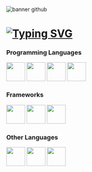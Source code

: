 ![banner github](https://user-images.githubusercontent.com/71755625/214107561-327a6d01-8069-4feb-b773-6fd35f95e07c.png)
# [![Typing SVG](https://readme-typing-svg.demolab.com/?lines=Antonio+Santese;Software+Developer)](https://git.io/typing-svg)

<!--
Typing Svg: https://github.com/DenverCoder1/readme-typing-svg
-->

### Programming Languages
<div>
  <img src="https://upload.wikimedia.org/wikipedia/commons/1/18/C_Programming_Language.svg" width=50px height=50px style="display: inline-block">
  <img src="https://upload.wikimedia.org/wikipedia/commons/0/0d/C_Sharp_wordmark.svg" width=50px height=50px style="display: inline-block">
  <img src="https://upload.wikimedia.org/wikipedia/commons/6/6a/JavaScript-logo.png" width=50px height=50px style="display: inline-block">
  <img src="https://upload.wikimedia.org/wikipedia/commons/f/f5/Typescript.svg" width=50px height=50px style="display: inline-block">
</div>

### Frameworks
<div>
  <img src="https://upload.wikimedia.org/wikipedia/commons/c/c4/Unity_2021.svg" width=50px height=50px style="display: inline-block">
  <img src="https://upload.wikimedia.org/wikipedia/commons/c/cf/Angular_full_color_logo.svg" width=50px height=50px style="display: inline-block">
  <img src="https://upload.wikimedia.org/wikipedia/commons/d/d1/Ionic_Logo.svg" width=50px height=50px style="display: inline-block">
</div>

### Other Languages
<div>
  <img src="https://upload.wikimedia.org/wikipedia/commons/6/61/HTML5_logo_and_wordmark.svg" width=50px height=50px style="display: inline-block">
  <img src="https://upload.wikimedia.org/wikipedia/commons/d/d5/CSS3_logo_and_wordmark.svg" width=50px height=50px style="display: inline-block">
  <img src="https://upload.wikimedia.org/wikipedia/commons/4/44/SQL_%D0%BB%D0%BE%D0%B3%D0%BE%D1%82%D0%B8%D0%BF.png" width=50px height=50px style="display: inline-block">
</div>
